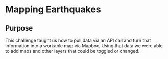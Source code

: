 # Mapping Earthquakes

## **Purpose**

This challenge taught us how to pull data via an API call and turn that information into a workable map via Mapbox. Using that data we were able to add maps and other layers that could be toggled or changed.

